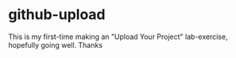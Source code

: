 # github-upload

This is my first-time making an "Upload Your Project" lab-exercise, hopefully going well.
Thanks
